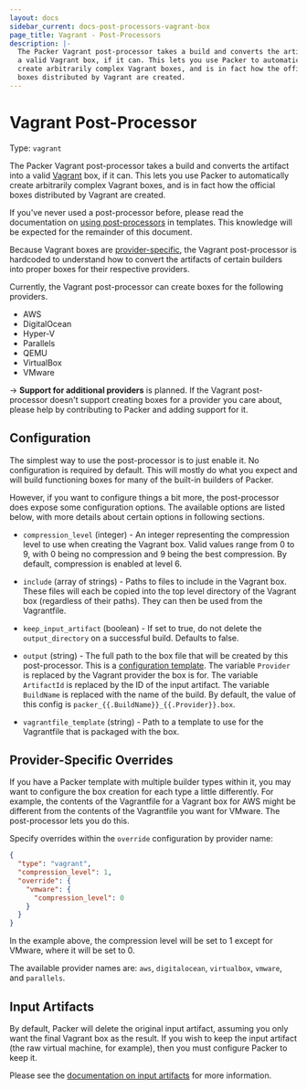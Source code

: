 ```yaml
---
layout: docs
sidebar_current: docs-post-processors-vagrant-box
page_title: Vagrant - Post-Processors
description: |-
  The Packer Vagrant post-processor takes a build and converts the artifact into
  a valid Vagrant box, if it can. This lets you use Packer to automatically
  create arbitrarily complex Vagrant boxes, and is in fact how the official
  boxes distributed by Vagrant are created.
---
```


# Vagrant Post-Processor

Type: `vagrant`

The Packer Vagrant post-processor takes a build and converts the artifact into a
valid [Vagrant](https://www.vagrantup.com) box, if it can. This lets you use
Packer to automatically create arbitrarily complex Vagrant boxes, and is in fact
how the official boxes distributed by Vagrant are created.

If you've never used a post-processor before, please read the documentation on
[using post-processors](/docs/templates/post-processors.html) in templates. This
knowledge will be expected for the remainder of this document.

Because Vagrant boxes are
[provider-specific](https://docs.vagrantup.com/v2/boxes/format.html), the Vagrant
post-processor is hardcoded to understand how to convert the artifacts of
certain builders into proper boxes for their respective providers.

Currently, the Vagrant post-processor can create boxes for the following
providers.

- AWS
- DigitalOcean
- Hyper-V
- Parallels
- QEMU
- VirtualBox
- VMware

-> **Support for additional providers** is planned. If the Vagrant
post-processor doesn't support creating boxes for a provider you care about,
please help by contributing to Packer and adding support for it.

## Configuration

The simplest way to use the post-processor is to just enable it. No
configuration is required by default. This will mostly do what you expect and
will build functioning boxes for many of the built-in builders of Packer.

However, if you want to configure things a bit more, the post-processor does
expose some configuration options. The available options are listed below, with
more details about certain options in following sections.

- `compression_level` (integer) - An integer representing the compression
    level to use when creating the Vagrant box. Valid values range from 0 to 9,
    with 0 being no compression and 9 being the best compression. By default,
    compression is enabled at level 6.

- `include` (array of strings) - Paths to files to include in the Vagrant box.
    These files will each be copied into the top level directory of the Vagrant
    box (regardless of their paths). They can then be used from the Vagrantfile.

- `keep_input_artifact` (boolean) - If set to true, do not delete the
    `output_directory` on a successful build. Defaults to false.

- `output` (string) - The full path to the box file that will be created by
    this post-processor. This is a [configuration
    template](/docs/templates/configuration-templates.html). The variable
    `Provider` is replaced by the Vagrant provider the box is for. The variable
    `ArtifactId` is replaced by the ID of the input artifact. The variable
    `BuildName` is replaced with the name of the build. By default, the value of
    this config is `packer_{{.BuildName}}_{{.Provider}}.box`.

- `vagrantfile_template` (string) - Path to a template to use for the
    Vagrantfile that is packaged with the box.

## Provider-Specific Overrides

If you have a Packer template with multiple builder types within it, you may
want to configure the box creation for each type a little differently. For
example, the contents of the Vagrantfile for a Vagrant box for AWS might be
different from the contents of the Vagrantfile you want for VMware. The
post-processor lets you do this.

Specify overrides within the `override` configuration by provider name:

```json
{
  "type": "vagrant",
  "compression_level": 1,
  "override": {
    "vmware": {
      "compression_level": 0
    }
  }
}
```

In the example above, the compression level will be set to 1 except for VMware,
where it will be set to 0.

The available provider names are: `aws`, `digitalocean`, `virtualbox`, `vmware`,
and `parallels`.

## Input Artifacts

By default, Packer will delete the original input artifact, assuming you only
want the final Vagrant box as the result. If you wish to keep the input artifact
(the raw virtual machine, for example), then you must configure Packer to keep
it.

Please see the [documentation on input
artifacts](/docs/templates/post-processors.html#toc_2) for more information.
